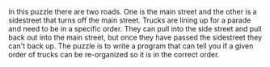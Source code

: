In this puzzle there are two roads. One is the main street and the other is a sidestreet that turns off the main street. Trucks are lining up for a parade and need to be in a specific order. They can pull into the side street and pull back out into the main street, but once they have passed the sidestreet they can't back up. The puzzle is to write a program that can tell you if a given order of trucks can be re-organized so it is in the correct order.
